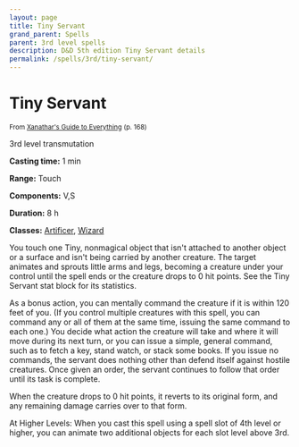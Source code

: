 ```yaml
---
layout: page
title: Tiny Servant
grand_parent: Spells
parent: 3rd level spells 
description: D&D 5th edition Tiny Servant details
permalink: /spells/3rd/tiny-servant/
---
```


# Tiny Servant

<small>From <a target="_blank" href="https://dnd.wizards.com/products/tabletop-games/rpg-products/xanathars-guide-everything">Xanathar's Guide to Everything</a> (p. 168)</small>

3rd level transmutation

**Casting time:** 1 min

**Range:** Touch

**Components:** V,S 

**Duration:** 8 h

**Classes:** [Artificer](/classes/artificer/), [Wizard](/classes/wizard/)

You touch one Tiny, nonmagical object that isn't attached to another object or a surface and isn't being carried by another creature. The target animates and sprouts little arms and legs, becoming a creature under your control until the spell ends or the creature drops to 0 hit points. See the Tiny Servant stat block for its statistics.

   As a bonus action, you can mentally command the creature if it is within 120 feet of you. (If you control multiple creatures with this spell, you can command any or all of them at the same time, issuing the same command to each one.) You decide what action the creature will take and where it will move during its next turn, or you can issue a simple, general command, such as to fetch a key, stand watch, or stack some books. If you issue no commands, the servant does nothing other than defend itself against hostile creatures. Once given an order, the servant continues to follow that order until its task is complete.

   When the creature drops to 0 hit points, it reverts to its original form, and any remaining damage carries over to that form.

   At Higher Levels: When you cast this spell using a spell slot of 4th level or higher, you can animate two additional objects for each slot level above 3rd.